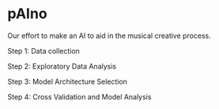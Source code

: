 # pAIno
Our effort to make an AI to aid in the musical creative process.

Step 1: Data collection

Step 2: Exploratory Data Analysis

Step 3: Model Architecture Selection

Step 4: Cross Validation and Model Analysis
